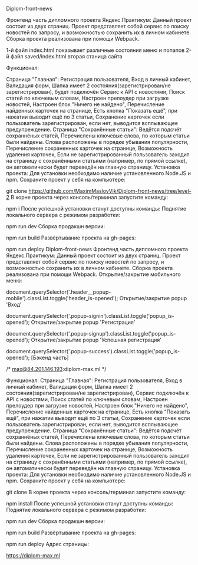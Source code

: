 Diplom-front-news


Фронтенд часть дипломного проекта Яндекс.Практикум:
Данный проект состоит из двух страниц. 
Проект представляет собой сервис по поиску новостей по запросу, и возможностью сохранить их в личном кабинете.
Сборка проекта реализована при помощи Webpack.

1-й файл index.html показывает различные состояния меню и попапов
2-й файл saved/index.html вторая станица сайта

Функционал:

Страница "Главная":
Регистрация пользователя,
Вход в личный кабинет,
Валидация форм,
Шапка имеет 2 состояния(зарегистрирован/не зарегистрирован),
будет подключён Сервис к API с новостями,
Поиск статей по ключевым словам,
Настроен прелоудер при загрузке новостей,
Настроен блок "Ничего не найдено",
Перечисление найденных карточек на странице,
Есть кнопка "Показать ещё", при нажатии выводит ещё по 3 статьи,
Сохранение карточек если пользователь зарегистрирован, если нет, выводится всплывающее предупреждение.
Страница "Сохранённые статьи":
Ведётся подсчёт сохраннёных статей,
Перечислены ключевые слова, по которым статьи были найдены. Слова расположены в порядке убывания популярности,
Перечисление сохраненных карточек на странице,
Возможность удаления карточек,
Если не зарегистрированный пользователь заходит на страницу с сохранёнными статьями (например, по прямой ссылке), он автоматически будет переведён на главную страницу.
Установка проекта:
Для установки необходимо наличие установленного Node.JS и npm. Сохраните проект у себя на компьютере:

git clone https://github.com/MaximMaslovVik/Diplom-front-news/tree/level-2
В корне проекта через консоль/терминал запустите команду:

npm i
После успешной установки станут доступны команды:
Поднятие локального сервера с режимом разработки:

npm run dev
Сборка продакшн версии:

npm run build
Развёртывание проекта на gh-pages:

npm run deploy
Diplom-front-news Фронтенд часть дипломного проекта Яндекс.Практикум: Данный проект состоит из двух страниц. Проект представляет собой сервис по поиску новостей по запросу, и возможностью сохранить их в личном кабинете. Сборка проекта реализована при помощи Webpack. Открытие/закрытие мобильного меню:

document.querySelector('.header__popup-mobile').classList.toggle('header_is-opened'); Открытие/закрытие popup 'Вход'

document.querySelector('.popup-signin').classList.toggle('popup_is-opened'); Открытие/закрытие popup 'Регистрация'

document.querySelector('.popup-signup').classList.toggle('popup_is-opened'); Открытие/закрытие popup 'Успешная регистрация'

document.querySelector('.popup-success').classList.toggle('popup_is-opened'); [Бэкенд часть]

/* max@84.201.146.193:diplom-max.ml */

Функционал: Страница "Главная": Регистрация пользователя, Вход в личный кабинет, Валидация форм, Шапка имеет 2 состояния(зарегистрирован/не зарегистрирован), Сервис подключён к API с новостями, Поиск статей по ключевым словам, Настроен прелоудер при загрузке новостей, Настроен блок "Ничего не найдено", Перечисление найденных карточек на странице, Есть кнопка "Показать ещё", при нажатии выводит ещё по 3 статьи, Сохранение карточек если пользователь зарегистрирован, если нет, выводится всплывающее предупреждение. Страница "Сохранённые статьи": Ведётся подсчёт сохраннёных статей, Перечислены ключевые слова, по которым статьи были найдены. Слова расположены в порядке убывания популярности, Перечисление сохраненных карточек на странице, Возможность удаления карточек, Если не зарегистрированный пользователь заходит на страницу с сохранёнными статьями (например, по прямой ссылке), он автоматически будет переведён на главную страницу. Установка проекта: Для установки необходимо наличие установленного Node.JS и npm. Сохраните проект у себя на компьютере:

git clone В корне проекта через консоль/терминал запустите команду:

npm install После успешной установки станут доступны команды: Поднятие локального сервера с режимом разработки:

npm run dev Сборка продакшн версии:

npm run build Развёртывание проекта на gh-pages:

npm run deploy Адрес страницы:

https://diplom-max.ml
